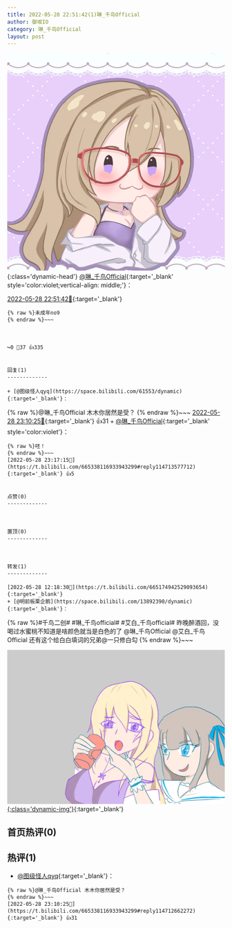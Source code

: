 ```yaml
---
title: 2022-05-28 22:51:42(1)琳_千鸟Official
author: 御坂IO
category: 琳_千鸟Official
layout: post
---
```


![img](/images/c0a88f85ebd0d056f37b114e0748e69556c8b488.jpg){:class='dynamic-head'}
[@琳_千鸟Official](https://space.bilibili.com/1620923329/dynamic){:target='_blank' style='color:violet;vertical-align: middle;'}：

[2022-05-28 22:51:42🔗](https://t.bilibili.com/665338116933943299){:target='_blank'}

~~~
{% raw %}未成年no9
{% endraw %}~~~



↪️0 💬37 👍335


回复(1)
-------------

+ [@图级怪人qyq](https://space.bilibili.com/61553/dynamic){:target='_blank'}：
~~~
{% raw %}@琳_千鸟Official 木木你居然是受？
{% endraw %}~~~
[2022-05-28 23:10:25🔗](https://t.bilibili.com/665338116933943299#reply114712662272){:target='_blank'} 👍31
    + [@琳_千鸟Official](https://space.bilibili.com/1620923329/dynamic){:target='_blank' style='color:violet'}：
~~~
{% raw %}呸！
{% endraw %}~~~
[2022-05-28 23:17:15🔗](https://t.bilibili.com/665338116933943299#reply114713577712){:target='_blank'} 👍5


点赞(0)
-------------



置顶(0)
-------------



转发(1)
-------------

[2022-05-28 12:18:30🔗](https://t.bilibili.com/665174942529093654){:target='_blank'}
+ [@明前板栗企鹅](https://space.bilibili.com/13892390/dynamic){:target='_blank'}：
~~~
{% raw %}#千鸟二创# #琳_千鸟official# #艾白_千鸟official# 
昨晚醉酒回，没喝过水蜜桃不知道是啥颜色就当是白色的了
@琳_千鸟Official @艾白_千鸟Official 
还有这个给白白填词的兄弟@一只修白勾
{% endraw %}~~~


[![img](/images/e99736c202b3df1d4a85500d0de40baa8118beb1.png){:class='dynamic-img'}](/images/e99736c202b3df1d4a85500d0de40baa8118beb1.png){:target='_blank'}




首页热评(0)
-------------



热评(1)
-------------

+ [@图级怪人qyq](https://space.bilibili.com/61553/dynamic){:target='_blank'}：
~~~
{% raw %}@琳_千鸟Official 木木你居然是受？
{% endraw %}~~~
[2022-05-28 23:10:25🔗](https://t.bilibili.com/665338116933943299#reply114712662272){:target='_blank'} 👍31


